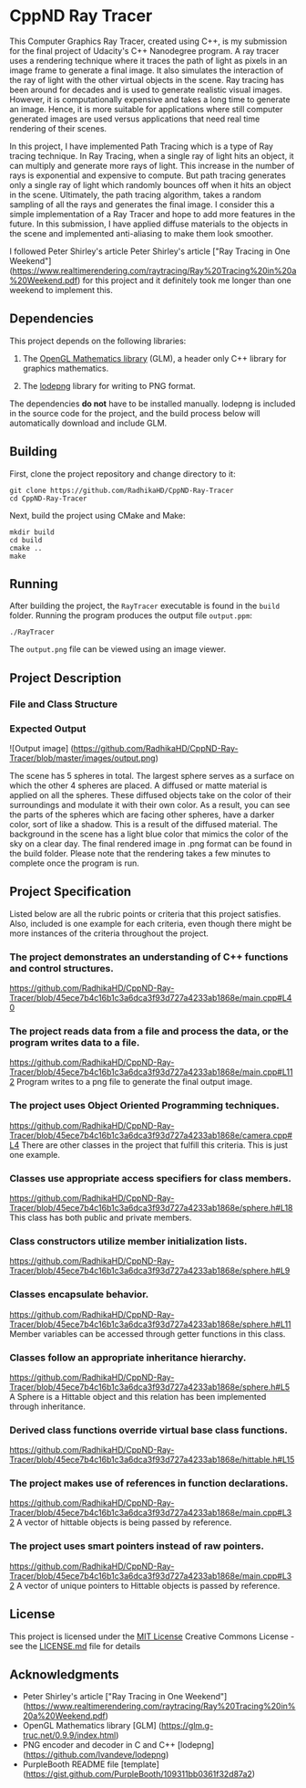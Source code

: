 # CppND Ray Tracer

This Computer Graphics Ray Tracer, created using C++, is my submission for the final project of Udacity's C++ Nanodegree program. 
A ray tracer uses a rendering technique where it traces the path of light as pixels in an image frame to generate a final image. It also simulates the 
interaction of the ray of light with the other virtual objects in the scene. Ray tracing has been around for decades and is used to generate realistic visual 
images. However, it is computationally expensive and takes a long time to generate an image. Hence, it is more suitable for applications where still 
computer generated images are used versus applications that need real time rendering of their scenes. 

In this project, I have implemented Path Tracing which is a type of Ray tracing technique. In Ray Tracing, when a single ray of light hits an object, it can 
multiply and generate more rays of light. This increase in the number of rays is exponential and expensive to compute. But path tracing generates only a 
single ray of light which randomly bounces off when it hits an object in the scene. Ultimately, the path tracing algorithm, takes a random sampling of all 
the rays and generates the final image. I consider this a simple implementation of a Ray Tracer and hope to add more features in the future. 
In this submission, I have applied diffuse materials to the objects in the scene and implemented anti-aliasing to make them look smoother. 

I followed Peter Shirley's article Peter Shirley's article ["Ray Tracing in One Weekend"] (https://www.realtimerendering.com/raytracing/Ray%20Tracing%20in%20a%20Weekend.pdf) for 
this project and it definitely took me longer than one weekend to implement this.

## Dependencies

This project depends on the following libraries:

1. The [OpenGL Mathematics library](https://glm.g-truc.net/0.9.9/index.html) (GLM),
a header only C++ library for graphics mathematics.

2. The [lodepng](https://github.com/lvandeve/lodepng) library for writing to
PNG format.

The dependencies **do not** have to be installed manually. lodepng is included
in the source code for the project, and the build process below will automatically
download and include GLM.

## Building

First, clone the project repository and change directory to it:

```
git clone https://github.com/RadhikaHD/CppND-Ray-Tracer
cd CppND-Ray-Tracer
```

Next, build the project using CMake and Make:

```
mkdir build
cd build
cmake ..
make
```

## Running

After building the project, the `RayTracer` executable is found in the `build` folder.
Running the program produces the output file `output.ppm`:

```
./RayTracer
```

The `output.png` file can be viewed using an image viewer.

## Project Description

### File and Class Structure

### Expected Output

![Output image] (https://github.com/RadhikaHD/CppND-Ray-Tracer/blob/master/images/output.png)

The scene has 5 spheres in total. The largest sphere serves as a surface on which the other 4 spheres are placed. A diffused or matte material is applied on all the spheres. These diffused objects take on the color of their surroundings and modulate it with their own color. As a result, you can see the parts of the spheres which are facing other spheres, have a darker color, sort of like a shadow. This is a result of the diffused material. The background in the scene has a light blue color that mimics the color of the sky on a clear day.
The final rendered image in .png format can be found in the build folder. Please note that the rendering takes a few minutes to complete once the program is run.

## Project Specification

Listed below are all the rubric points or criteria that this project satisfies. Also, included is one example for each criteria, even though there might be more instances of the criteria throughout the project.

### The project demonstrates an understanding of C++ functions and control structures.
https://github.com/RadhikaHD/CppND-Ray-Tracer/blob/45ece7b4c16b1c3a6dca3f93d727a4233ab1868e/main.cpp#L40

### The project reads data from a file and process the data, or the program writes data to a file.
https://github.com/RadhikaHD/CppND-Ray-Tracer/blob/45ece7b4c16b1c3a6dca3f93d727a4233ab1868e/main.cpp#L112
Program writes to a png file to generate the final output image.

### The project uses Object Oriented Programming techniques.
https://github.com/RadhikaHD/CppND-Ray-Tracer/blob/45ece7b4c16b1c3a6dca3f93d727a4233ab1868e/camera.cpp#L4
There are other classes in the project that fulfill this criteria. This is just one example.

### Classes use appropriate access specifiers for class members.
https://github.com/RadhikaHD/CppND-Ray-Tracer/blob/45ece7b4c16b1c3a6dca3f93d727a4233ab1868e/sphere.h#L18
This class has both public and private members.

### Class constructors utilize member initialization lists.
https://github.com/RadhikaHD/CppND-Ray-Tracer/blob/45ece7b4c16b1c3a6dca3f93d727a4233ab1868e/sphere.h#L9

### Classes encapsulate behavior.
https://github.com/RadhikaHD/CppND-Ray-Tracer/blob/45ece7b4c16b1c3a6dca3f93d727a4233ab1868e/sphere.h#L11
Member variables can be accessed through getter functions in this class.

### Classes follow an appropriate inheritance hierarchy.
https://github.com/RadhikaHD/CppND-Ray-Tracer/blob/45ece7b4c16b1c3a6dca3f93d727a4233ab1868e/sphere.h#L5
A Sphere is a Hittable object and this relation has been implemented through inheritance.

### Derived class functions override virtual base class functions.
https://github.com/RadhikaHD/CppND-Ray-Tracer/blob/45ece7b4c16b1c3a6dca3f93d727a4233ab1868e/hittable.h#L15

### The project makes use of references in function declarations.
https://github.com/RadhikaHD/CppND-Ray-Tracer/blob/45ece7b4c16b1c3a6dca3f93d727a4233ab1868e/main.cpp#L32
A vector of hittable objects is being passed by reference.

### The project uses smart pointers instead of raw pointers.
https://github.com/RadhikaHD/CppND-Ray-Tracer/blob/45ece7b4c16b1c3a6dca3f93d727a4233ab1868e/main.cpp#L32
A vector of unique pointers to Hittable objects is passed by reference.

## License 

This project is licensed under the [MIT License](LICENSE.md) Creative Commons License - see the [LICENSE.md](LICENSE.md) file for details

## Acknowledgments

* Peter Shirley's article ["Ray Tracing in One Weekend"] (https://www.realtimerendering.com/raytracing/Ray%20Tracing%20in%20a%20Weekend.pdf)
* OpenGL Mathematics library [GLM] (https://glm.g-truc.net/0.9.9/index.html)
* PNG encoder and decoder in C and C++ [lodepng] (https://github.com/lvandeve/lodepng)
* PurpleBooth README file [template] (https://gist.github.com/PurpleBooth/109311bb0361f32d87a2)
